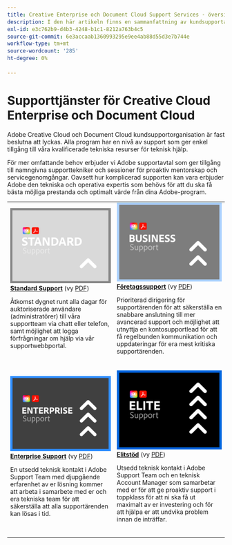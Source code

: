 ```yaml
---
title: Creative Enterprise och Document Cloud Support Services - översikt
description: I den här artikeln finns en sammanfattning av kundsupportalternativen för Adobe Creative Cloud och Document Cloud. De här alternativen är Standard, Business, Enterprise och Elite.
exl-id: e3c762b9-d4b3-4248-b1c1-8212a763b4c5
source-git-commit: 6e3accaab1360993295e9ee4ab88d55d3e7b744e
workflow-type: tm+mt
source-wordcount: '285'
ht-degree: 0%

---
```


# Supporttjänster för Creative Cloud Enterprise och Document Cloud

Adobe Creative Cloud och Document Cloud kundsupportorganisation är fast beslutna att lyckas. Alla program har en nivå av support som ger enkel tillgång till våra kvalificerade tekniska resurser för teknisk hjälp.

För mer omfattande behov erbjuder vi Adobe supportavtal som ger tillgång till namngivna supporttekniker och sessioner för proaktiv mentorskap och servicegenomgångar. Oavsett hur komplicerad supporten kan vara erbjuder Adobe den tekniska och operativa expertis som behövs för att du ska få bästa möjliga prestanda och optimalt värde från dina Adobe-program.

<table style="table-layout:fixed">
<tr>
  <td>
    <a href="dme-standard.md">
    <img alt="Standard" src="assets/STANDARDSupportThumbnailCC.png"/>
    </a>
    <div>
    <a href="dme-standard.md"><strong>Standard Support</strong></a> (vy <a href="assets/DMeStandardSupportDatasheet_2022.pdf" target="_blank">PDF</a>)
    </div>
    <p>Åtkomst dygnet runt alla dagar för auktoriserade användare (administratörer) till våra supportteam via chatt eller telefon, samt möjlighet att logga förfrågningar om hjälp via vår supportwebbportal. </p>
    <br>
  </td>
  <td>
    <a href="dme-business.md">
      <img alt="Företag" src="assets/BusinessSupportThumbnailCC.png">
    </a>
    <div>
    <a href="dme-business.md"><strong>Företagssupport</strong></a> (vy <a href="assets/DMeBusinessSupportDatasheet_2022.pdf" target="_blank">PDF</a>)
    </div>
    <p>Prioriterad dirigering för supportärenden för att säkerställa en snabbare anslutning till mer avancerad support och möjlighet att utnyttja en kontosupportlead för att få regelbunden kommunikation och uppdateringar för era mest kritiska supportärenden.</p>
    <br>
  </td>
</tr>
<tr>
  <td>
    <a href="dme-enterprise.md">
    <img alt="Enterprise" src="assets/EnterpriseSupportThumbnailxx.png"/>
    </a>
    <div>
    <a href="dme-enterprise.md"><strong>Enterprise Support</strong></a> (vy <a href="assets/DMeEnterpriseSupportDatasheet_2022.pdf" target="_blank">PDF</a>)
    </div>
    <p>En utsedd teknisk kontakt i Adobe Support Team med djupgående erfarenhet av er lösning kommer att arbeta i samarbete med er och era tekniska team för att säkerställa att alla supportärenden kan lösas i tid.</p>
    <br>
  </td>
  <td>
    <a href="dme-elite.md">
      <img alt="Elit" src="assets/EliteSupportThumbnailcc.png">
    </a>
    <div>
    <a href="dme-elite.md"><strong>Elitstöd</strong></a> (vy <a href="assets/DMeEliteSupportDatasheet_2022.pdf" target="_blank">PDF</a>)
    </div>
    <p>Utsedd teknisk kontakt i Adobe Support Team och en teknisk Account Manager som samarbetar med er för att ge proaktiv support i toppklass för att ni ska få ut maximalt av er investering och för att hjälpa er att undvika problem innan de inträffar.</p>
    <br>
  </td>
</tr>
</table>

